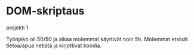 # DOM-skriptaus
projekti 1

Työnjako oli 50/50 ja aikaa molemmat käyttivät noin 5h.
Molemmat etsivät tietoa/apua netistä ja kirjottivat koodia. 
